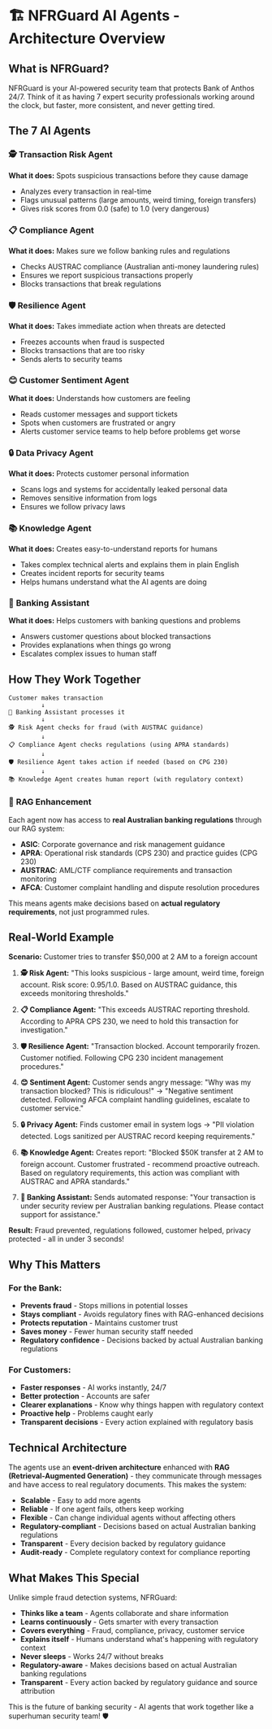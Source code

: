 # 🏗️ NFRGuard AI Agents - Architecture Overview

## What is NFRGuard?

NFRGuard is your AI-powered security team that protects Bank of Anthos 24/7. Think of it as having 7 expert security professionals working around the clock, but faster, more consistent, and never getting tired.

## The 7 AI Agents

### 🕵️ **Transaction Risk Agent**
**What it does:** Spots suspicious transactions before they cause damage
- Analyzes every transaction in real-time
- Flags unusual patterns (large amounts, weird timing, foreign transfers)
- Gives risk scores from 0.0 (safe) to 1.0 (very dangerous)

### 📋 **Compliance Agent** 
**What it does:** Makes sure we follow banking rules and regulations
- Checks AUSTRAC compliance (Australian anti-money laundering rules)
- Ensures we report suspicious transactions properly
- Blocks transactions that break regulations

### 🛡️ **Resilience Agent**
**What it does:** Takes immediate action when threats are detected
- Freezes accounts when fraud is suspected
- Blocks transactions that are too risky
- Sends alerts to security teams

### 😊 **Customer Sentiment Agent**
**What it does:** Understands how customers are feeling
- Reads customer messages and support tickets
- Spots when customers are frustrated or angry
- Alerts customer service teams to help before problems get worse

### 🔒 **Data Privacy Agent**
**What it does:** Protects customer personal information
- Scans logs and systems for accidentally leaked personal data
- Removes sensitive information from logs
- Ensures we follow privacy laws

### 📚 **Knowledge Agent**
**What it does:** Creates easy-to-understand reports for humans
- Takes complex technical alerts and explains them in plain English
- Creates incident reports for security teams
- Helps humans understand what the AI agents are doing

### 🏦 **Banking Assistant**
**What it does:** Helps customers with banking questions and problems
- Answers customer questions about blocked transactions
- Provides explanations when things go wrong
- Escalates complex issues to human staff

## How They Work Together

```
Customer makes transaction
         ↓
🏦 Banking Assistant processes it
         ↓
🕵️ Risk Agent checks for fraud (with AUSTRAC guidance)
         ↓
📋 Compliance Agent checks regulations (using APRA standards)
         ↓
🛡️ Resilience Agent takes action if needed (based on CPG 230)
         ↓
📚 Knowledge Agent creates human report (with regulatory context)
```

### 🧠 **RAG Enhancement**

Each agent now has access to **real Australian banking regulations** through our RAG system:
- **ASIC**: Corporate governance and risk management guidance
- **APRA**: Operational risk standards (CPS 230) and practice guides (CPG 230)
- **AUSTRAC**: AML/CTF compliance requirements and transaction monitoring
- **AFCA**: Customer complaint handling and dispute resolution procedures

This means agents make decisions based on **actual regulatory requirements**, not just programmed rules.

## Real-World Example

**Scenario:** Customer tries to transfer $50,000 at 2 AM to a foreign account

1. **🕵️ Risk Agent:** "This looks suspicious - large amount, weird time, foreign account. Risk score: 0.95/1.0. Based on AUSTRAC guidance, this exceeds monitoring thresholds."

2. **📋 Compliance Agent:** "This exceeds AUSTRAC reporting threshold. According to APRA CPS 230, we need to hold this transaction for investigation."

3. **🛡️ Resilience Agent:** "Transaction blocked. Account temporarily frozen. Customer notified. Following CPG 230 incident management procedures."

4. **😊 Sentiment Agent:** Customer sends angry message: "Why was my transaction blocked? This is ridiculous!" → "Negative sentiment detected. Following AFCA complaint handling guidelines, escalate to customer service."

5. **🔒 Privacy Agent:** Finds customer email in system logs → "PII violation detected. Logs sanitized per AUSTRAC record keeping requirements."

6. **📚 Knowledge Agent:** Creates report: "Blocked $50K transfer at 2 AM to foreign account. Customer frustrated - recommend proactive outreach. Based on regulatory requirements, this action was compliant with AUSTRAC and APRA standards."

7. **🏦 Banking Assistant:** Sends automated response: "Your transaction is under security review per Australian banking regulations. Please contact support for assistance."

**Result:** Fraud prevented, regulations followed, customer helped, privacy protected - all in under 3 seconds!

## Why This Matters

### For the Bank:
- **Prevents fraud** - Stops millions in potential losses
- **Stays compliant** - Avoids regulatory fines with RAG-enhanced decisions
- **Protects reputation** - Maintains customer trust
- **Saves money** - Fewer human security staff needed
- **Regulatory confidence** - Decisions backed by actual Australian banking regulations

### For Customers:
- **Faster responses** - AI works instantly, 24/7
- **Better protection** - Accounts are safer
- **Clearer explanations** - Know why things happen with regulatory context
- **Proactive help** - Problems caught early
- **Transparent decisions** - Every action explained with regulatory basis

## Technical Architecture

The agents use an **event-driven architecture** enhanced with **RAG (Retrieval-Augmented Generation)** - they communicate through messages and have access to real regulatory documents. This makes the system:
- **Scalable** - Easy to add more agents
- **Reliable** - If one agent fails, others keep working  
- **Flexible** - Can change individual agents without affecting others
- **Regulatory-compliant** - Decisions based on actual Australian banking regulations
- **Transparent** - Every decision backed by regulatory guidance
- **Audit-ready** - Complete regulatory context for compliance reporting

## What Makes This Special

Unlike simple fraud detection systems, NFRGuard:
- **Thinks like a team** - Agents collaborate and share information
- **Learns continuously** - Gets smarter with every transaction
- **Covers everything** - Fraud, compliance, privacy, customer service
- **Explains itself** - Humans understand what's happening with regulatory context
- **Never sleeps** - Works 24/7 without breaks
- **Regulatory-aware** - Makes decisions based on actual Australian banking regulations
- **Transparent** - Every action backed by regulatory guidance and source attribution

This is the future of banking security - AI agents that work together like a superhuman security team! 🛡️
